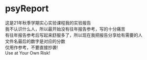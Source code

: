 # psyReport
这是21年秋季学期实心实验课程我的实验报告  
我不认识什么人，所以最开始没有往年报告参考，写的十分痛苦  
有往年报告参考后写起来舒服多了，所以现在我把报告分享给有需要的人  
文件名最后的数字是对应的分数  
仅用作参考，不要直接抄袭!  
Use at Your Own Risk!
